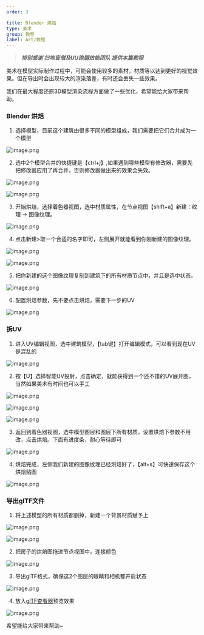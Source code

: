 ```yaml
---
order: 3

title: Blender 烘焙
type: 美术
group: 教程
label: Art/教程
---  
```



> ___特别感谢 扫地盲僧及UU跑腿效能团队 提供本篇教程___



美术在模型实际制作过程中，可能会使用较多的素材，材质等以达到更好的视觉效果。但在导出时会出现较大的渲染落差，有时还会丢失一些效果。  

我们在最大程度还原3D模型渲染流程方面做了一些优化，希望能给大家带来帮助。  



### Blender 烘焙



1. 选择模型，目前这个建筑由很多不同的模型组成，我们需要把它们合并成为一个模型  



![image.png](https://gw.alipayobjects.com/zos/OasisHub/062ab80a-f13e-4bde-b916-61ed65150540/1635163063741-2a68da6a-bb53-47ef-8404-7f52c127c802.png)



2. 选中2个模型合并的快捷键是【ctrl+j】,如果遇到哪些模型有修改器，需要先把修改器应用了再合并，否则修改器做出来的效果会失效。  



![image.png](https://gw.alipayobjects.com/zos/OasisHub/ba1e9e63-4bf9-431d-95e3-d508e79aad63/1635163542878-3653c3a0-e4f5-4a6c-b7b7-d7184c98a819.png)  



![image.png](https://gw.alipayobjects.com/zos/OasisHub/2178d932-f0f2-438a-9f8c-527d1f6f05fa/1635163601788-28030c1a-37cd-4713-ba7a-af822bc3933a.png)



3. 开始烘焙，选择着色器视图，选中材质属性，在节点视图【shift+a】新建：纹理 -> 图像纹理。  

   

![image.png](https://gw.alipayobjects.com/zos/OasisHub/e2ba5925-225c-48fa-b9e7-250e6f4e64a0/1635164198831-1237a411-8897-4ad0-b992-33c8b2b4000c.png)  



4. 点击新建>取一个合适的名字即可，左侧展开就能看到你刚新建的图像纹理。  



![image.png](https://gw.alipayobjects.com/zos/OasisHub/cd9518f4-a6cd-48f3-8b04-7e7dfd20e661/1635164520500-013dc671-1db1-44f2-94a2-7213e0c5c343.png)  



![image.png](https://gw.alipayobjects.com/zos/OasisHub/3864b696-e0f0-4511-a230-1ca067205f67/1635164571943-ab22c291-6e52-49f2-87d3-cacc1ba6d468.png)  



5. 把你新建的这个图像纹理复制到建筑下的所有材质节点中，并且是选中状态。



![image.png](https://gw.alipayobjects.com/zos/OasisHub/f92bd96d-4afd-42b5-b575-672461acb064/1635164645095-27735887-b48b-48ee-8877-c01efda281f2.png)  



6. 配置烘焙参数，先不要点击烘焙，需要下一步的UV



![image.png](https://gw.alipayobjects.com/zos/OasisHub/38b7d00e-1363-420d-bbc0-a06b1cbbb5f1/1635164890110-0f3449bd-7109-4d22-b083-dc725797b93e.png)  



### 拆UV



1. 进入UV编辑视图，选中建筑模型，【tab键】打开编辑模式，可以看到现在UV是混乱的  

   

![image.png](https://gw.alipayobjects.com/zos/OasisHub/f98df575-2c59-4288-a567-0ecbc66c1548/1635164950027-7a66b660-7b1d-4e83-a499-b37ac64bb6a9.png)  



2. 按【U】选择智能UV投射，点击确定，就能获得到一个还不错的UV展开图，当然如果美术有时间也可以手工



![image.png](https://gw.alipayobjects.com/zos/OasisHub/e4d99da8-5173-4fea-81e1-11ad9f4bc0b8/1635165016801-c5692726-84ab-4362-a588-c21ed49740e0.png)

   

![image.png](https://gw.alipayobjects.com/zos/OasisHub/087c6da9-a38d-4cba-b321-58253235f6f3/1635165024292-fcb7096c-99b7-4ad7-ad22-8600c254294b.png)  



![image.png](https://gw.alipayobjects.com/zos/OasisHub/f0bb451b-5055-483d-8c33-d4d4c7862a17/1635165041095-d025d34d-b94a-4dae-9748-f8204b69e6fb.png)    



3. 返回到着色器视图，选中模型图层和图层下所有材质，设置烘焙下参数不用改，点击烘焙。下面有进度条，耐心等待即可  



![image.png](https://gw.alipayobjects.com/zos/OasisHub/e8c439b1-4dc4-419e-abe4-ad7fb7a3b8e5/1635165107820-c9733262-2672-4d1a-ac01-0452ed71c440.png)  



4. 烘焙完成，左侧我们新建的图像纹理已经烘焙好了，【alt+s】可快速保存这个烘焙贴图



![image.png](https://gw.alipayobjects.com/zos/OasisHub/96becab7-74e3-4b2b-94e8-0c74bc5929d5/1635165192308-88c6f55f-faa6-4aa2-91c5-2b7114dbc3e8.png)  



### 导出glTF文件   



1. 将上述模型的所有材质都删掉，新建一个背景材质赋予上  



![image.png](https://gw.alipayobjects.com/zos/OasisHub/3a5bac46-4ccd-4f1a-97d1-5dbb6998d4f5/1635165741680-26d4d4e5-737b-4bc7-9816-afcd532f9501.png)  



![image.png](https://gw.alipayobjects.com/zos/OasisHub/a2d19c0a-79b9-4d51-b306-83a86d4388e4/1635165697839-5f88f82f-a66b-453d-970d-3398818ca8d8.png)  



2. 把房子的烘焙图拖进节点视图中，连接颜色



![image.png](https://gw.alipayobjects.com/zos/OasisHub/ad28062c-09f0-4586-8ca0-a927f94e57d0/1635165825176-cb680c0b-9126-47f8-8ee2-920df3831a89.png)  



3. 导出glTF格式，确保这2个图层的眼睛和相机都开启状态  



![image.png](https://gw.alipayobjects.com/zos/OasisHub/1590d92c-54ba-4efa-b6ca-6c2c3e8b95de/1635165880957-933cc281-8848-436f-a2af-186d818202d1.png)   



4. 放入[glTF查看器](https://galacean.antgroup.com/#/gltf-viewer)预览效果



![image.png](https://gw.alipayobjects.com/zos/OasisHub/81cfd9e4-474a-45dc-8133-de27a9c08dd6/1635166016557-59978f7f-6c91-4f13-99b3-9907e5c8cd44.png)




希望能给大家带来帮助~

   
